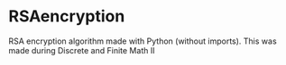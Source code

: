 # RSAencryption
RSA encryption algorithm made with Python (without imports). This was made during Discrete and Finite Math II
